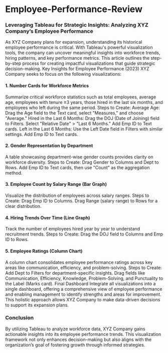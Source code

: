# Employee-Performance-Review
### Leveraging Tableau for Strategic Insights: Analyzing XYZ Company’s Employee Performance
As XYZ Company plans for expansion, understanding its historical employee performance is critical. With Tableau's powerful visualization tools, the company can uncover meaningful insights into workforce trends, hiring patterns, and key performance metrics. This article outlines the step-by-step process for creating impactful visualizations that guide strategic decision-making.
Key Insights for Employee Performance (2023)
XYZ Company seeks to focus on the following visualizations:

#### 1. Number Cards for Workforce Metrics

Summarize critical workforce statistics such as total employees, average age, employees with tenure ≥3 years, those hired in the last six months, and employees who left during the same period.
Steps to Create:
Average Age: Drag the Age field to the Text card, select "Measures," and choose "Average."
Hired in the Last 6 Months:
Drag the DOJ (Date of Joining) field to Filters.
Select "Relative Date" > "Last 6 Months."
Add Emp ID to Text cards.
Left in the Last 6 Months:
Use the Left Date field in Filters with similar settings.
Add Emp ID to Text cards.

#### 2. Gender Representation by Department

A table showcasing department-wise gender counts provides clarity on workforce diversity.
Steps to Create:
Drag Gender to Columns and Dept to Rows.
Add Emp ID to Text cards, then use "Count" as the aggregation method.

#### 3. Employee Count by Salary Range (Bar Graph)

Visualize the distribution of employees across salary ranges.
Steps to Create:
Drag Emp ID to Columns.
Drag Range (salary range) to Rows for a clear distribution.

#### 4. Hiring Trends Over Time (Line Graph)

Track the number of employees hired year by year to understand recruitment trends.
Steps to Create:
Drag the DOJ field to Columns and Emp ID to Rows.

#### 5. Employee Ratings (Column Chart)

A column chart consolidates employee performance ratings across key areas like communication, efficiency, and problem-solving.
Steps to Create:
Add Dept to Filters for department-specific insights.
Drag fields like Communication, Efficiency, Knowledge, Problem-Solving, and Punctuality to the Label (Marks card).
Final Dashboard
Integrate all visualizations into a single dashboard, offering a comprehensive view of employee performance and enabling management to identify strengths and areas for improvement. This holistic approach allows XYZ Company to make data-driven decisions to support its expansion plans.

### Conclusion
By utilizing Tableau to analyze workforce data, XYZ Company gains actionable insights into its employee performance trends. This visualization framework not only enhances decision-making but also aligns with the organization’s goal of fostering growth through informed strategies.
